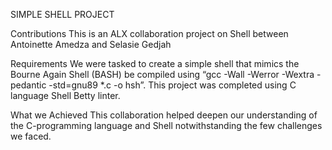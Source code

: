 SIMPLE SHELL PROJECT


Contributions
This is an ALX collaboration project on Shell between Antoinette Amedza and Selasie Gedjah 


Requirements
We were tasked to  create a simple shell that mimics the Bourne Again Shell (BASH) be compiled using “gcc -Wall -Werror -Wextra -pedantic -std=gnu89 *.c -o hsh”. 
This project was completed using C language Shell Betty linter.


What we Achieved
This collaboration helped deepen our understanding of the C-programming language and Shell notwithstanding the few challenges we faced.

